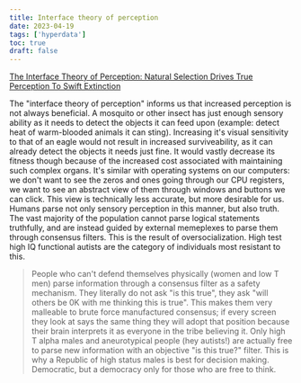 ```yaml
---
title: Interface theory of perception
date: 2023-04-19
tags: ['hyperdata']
toc: true
draft: false
---
```


[The Interface Theory of Perception: Natural Selection Drives True Perception To Swift Extinction](https://www.cogsci.uci.edu/~ddhoff/interface.pdf)

The "interface theory of perception" informs us that increased perception is not always beneficial. A mosquito or other insect has just enough sensory ability as it needs to detect the objects it can feed upon (example: detect heat of warm-blooded animals it can sting). Increasing it's visual sensitivity to that of an eagle would not result in increased surviveability, as it can already detect the objects it needs just fine. It would vastly decrease its fitness though because of the increased cost associated with maintaining such complex organs. It's similar with operating systems on our computers: we don't want to see the zeros and ones going through our CPU registers, we want to see an abstract view of them through windows and buttons we can click. This view is technically less accurate, but more desirable for us. Humans parse not only sensory perception in this manner, but also truth. The vast majority of the population cannot parse logical statements truthfully, and are instead guided by external memeplexes to parse them through consensus filters. This is the result of oversocialization. High test high IQ functional autists are the category of individuals most resistant to this.


> People who can't defend
themselves physically (women and
low T men) parse information
through a consensus filter as a
safety mechanism. They literally do
not ask "is this true", they ask "will others be 0K
with me thinking this is true". This makes them very
malleable to brute force manufactured consensus; if
every screen they look at says the same thing they
will adopt that position because their brain
interprets it as everyone in the tribe believing it.
Only high T alpha males and aneurotypical people
(hey autists!) are actually free to parse new
information with an objective "is this true?" filter.
This is why a Republic of high status males is best
for decision making. Democratic, but a democracy
only for those who are free to think.